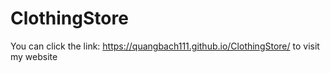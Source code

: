 # ClothingStore
You can click the link: https://quangbach111.github.io/ClothingStore/ to visit my website
